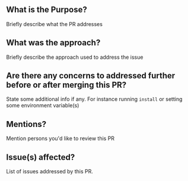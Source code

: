 ## What is the Purpose?

Briefly describe what the PR addresses

## What was the approach?

Briefly describe the approach used to address the issue

## Are there any concerns to addressed further before or after merging this PR?

State some additional info if any. For instance running `install` or setting some environment variable(s)

## Mentions?

Mention persons you'd like to review this PR

## Issue(s) affected?

List of issues addressed by this PR.
